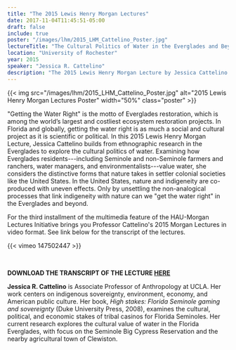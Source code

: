 ```yaml
---
title: "The 2015 Lewis Henry Morgan Lectures"
date: 2017-11-04T11:45:51-05:00
draft: false
include: true
poster: "/images/lhm/2015_LHM_Cattelino_Poster.jpg"
lectureTitle: "The Cultural Politics of Water in the Everglades and Beyond"
location: "University of Rochester"
year: 2015
speaker: "Jessica R. Cattelino"
description: "The 2015 Lewis Henry Morgan Lecture by Jessica Cattelino on The Cultural Politics of Water in the Everglades and Beyond given at the University of Rochester"
---
```


{{< img src="/images/lhm/2015_LHM_Cattelino_Poster.jpg" alt="2015 Lewis Henry Morgan Lectures Poster"  width="50%" class="poster" >}}

"Getting the Water Right" is the motto of Everglades restoration, which is among the world’s largest and costliest ecosystem restoration projects. In Florida and globally, getting the water right is as much a social and cultural project as it is scientific or political. In this 2015 Lewis Henry Morgan Lecture, Jessica Cattelino builds from ethnographic research in the Everglades to explore the cultural politics of water. Examining how Everglades residents---including Seminole and non-Seminole farmers and ranchers, water managers, and environmentalists---value water, she considers the distinctive forms that nature takes in settler colonial societies like the United States. In the United States, nature and indigeneity are co-produced with uneven effects. Only by unsettling the non-analogical processes that link indigeneity with nature can we "get the water right" in the Everglades and beyond.

For the third installment of the multimedia feature of the HAU-Morgan Lectures Initiative brings you Professor Cattelino's 2015 Morgan Lectures in video format. See link below for the transcript of the lectures.

{{< vimeo 147502447 >}}

&nbsp;

**DOWNLOAD THE TRANSCRIPT OF THE LECTURE [HERE](http://www.haujournal.org/index.php/hau/article/view/hau5.3.013)**

**Jessica R. Cattelino** is Associate Professor of Anthropology at UCLA. Her work centers on indigenous sovereignty, environment, economy, and American public culture. Her book, *High stakes: Florida Seminole gaming and sovereignty* (Duke University Press, 2008), examines the cultural, political, and economic stakes of tribal casinos for Florida Seminoles. Her current research explores the cultural value of water in the Florida Everglades, with focus on the Seminole Big Cypress Reservation and the nearby agricultural town of Clewiston.
